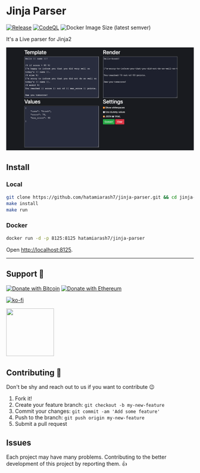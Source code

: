 # Jinja Parser

[![Release](https://github.com/hatamiarash7/Jinja-Parser/actions/workflows/release.yml/badge.svg)](https://github.com/hatamiarash7/Jinja-Parser/actions/workflows/release.yml) [![CodeQL](https://github.com/hatamiarash7/Jinja-Parser/actions/workflows/codeql-analysis.yml/badge.svg)](https://github.com/hatamiarash7/Jinja-Parser/actions/workflows/codeql-analysis.yml) ![Docker Image Size (latest semver)](https://img.shields.io/docker/image-size/hatamiarash7/jinja-parser?sort=semver)

It's a Live parser for Jinja2

![sc](.github/sc.png)

## Install

### Local

```bash
git clone https://github.com/hatamiarash7/jinja-parser.git && cd jinja-parser
make install
make run
```

### Docker

```bash
docker run -d -p 8125:8125 hatamiarash7/jinja-parser
```

Open <http://localhost:8125>.

---

## Support 💛

[![Donate with Bitcoin](https://en.cryptobadges.io/badge/micro/bc1qmmh6vt366yzjt3grjxjjqynrrxs3frun8gnxrz)](https://en.cryptobadges.io/donate/bc1qmmh6vt366yzjt3grjxjjqynrrxs3frun8gnxrz) [![Donate with Ethereum](https://en.cryptobadges.io/badge/micro/0x0831bD72Ea8904B38Be9D6185Da2f930d6078094)](https://en.cryptobadges.io/donate/0x0831bD72Ea8904B38Be9D6185Da2f930d6078094)

[![ko-fi](https://www.ko-fi.com/img/githubbutton_sm.svg)](https://ko-fi.com/D1D1WGU9)

<div><a href="https://payping.ir/@hatamiarash7"><img src="https://cdn.payping.ir/statics/Payping-logo/Trust/blue.svg" height="128" width="128"></a></div>

## Contributing 🤝

Don't be shy and reach out to us if you want to contribute 😉

1. Fork it!
2. Create your feature branch: `git checkout -b my-new-feature`
3. Commit your changes: `git commit -am 'Add some feature'`
4. Push to the branch: `git push origin my-new-feature`
5. Submit a pull request

## Issues

Each project may have many problems. Contributing to the better development of this project by reporting them. 👍

